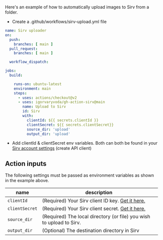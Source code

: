 Here's an example of how to automatically upload images to Sirv from a folder.
- Create a .github/workflows/sirv-upload.yml file
```yaml
name: Sirv uploader
on:
  push:
    branches: [ main ]
  pull_request:
    branches: [ main ]

  workflow_dispatch:

jobs:
  build:

    runs-on: ubuntu-latest
    environment: main
    steps:
      - uses: actions/checkout@v2
      - uses: igorvaryvoda/gh-action-sirv@main
        name: Upload to Sirv
        id: Sirv
        with:
          clientId: ${{ secrets.clientId }}
          clientSecret: ${{ secrets.clientSecret}}
          source_dir: 'upload'
          output_dir: 'upload'
```
- Add clientId & clientSecret env variables. Both can both be found in your [Sirv account settings](https://my.sirv.com/#/account/settings/api) (create API client)
## Action inputs

The following settings must be passed as environment variables as shown in the example above.

| name                    | description                                                  |
| ----------------------- | ------------------------------------------------------------ |
| `clientId`            | (Required) Your Sirv client ID key. [Get it here.](https://my.sirv.com/#/account/settings/api) |
| `clientSecret` | (Required) Your Sirv client secret. [Get it here.](https://my.sirv.com/#/account/settings/api) |
| `source_dir`            | (Required) The local directory (or file) you wish to upload to Sirv. |
| `output_dir`       | (Optional) The destination directory in Sirv |


